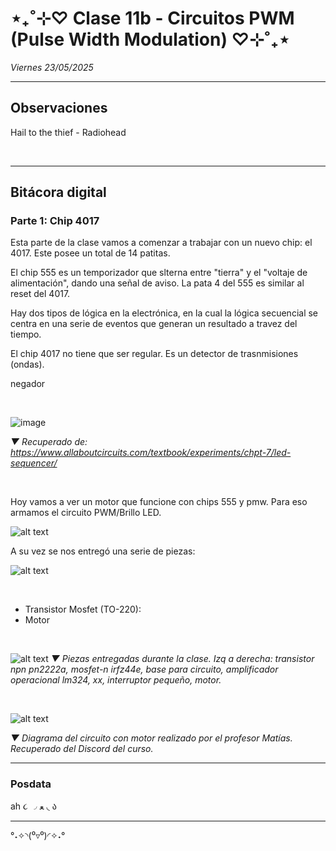 # ⋆₊˚⊹♡ Clase  11b - Circuitos PWM (Pulse Width Modulation) ♡⊹˚₊⋆

_Viernes 23/05/2025_

***

## Observaciones

<!---Recordar para programar "md" (markdown): 
- https://github.com/adam-p/markdown-here/wiki/Markdown-Cheatsheet 
- https://www.markdownguide.org/basic-syntax/--->


Hail to the thief - Radiohead

<br>

***

## Bitácora digital

### Parte 1: Chip 4017

Esta parte de la clase vamos a comenzar a trabajar con un nuevo chip: el 4017. Este posee un total de 14 patitas.

El chip 555 es un temporizador que slterna entre "tierra" y el "voltaje de alimentación", dando una señal de aviso. La pata 4 del 555 es similar al reset del 4017.

Hay dos tipos de lógica en la electrónica, en la cual la lógica secuencial se centra en una serie de eventos que generan un resultado a travez del tiempo.



El chip 4017 no tiene que ser regular. Es un detector de trasnmisiones (ondas).

negador

<br>

![image](https://github.com/user-attachments/assets/1f81d226-5f09-4f48-93e4-e19358a7f65e)

_▼ Recuperado de: https://www.allaboutcircuits.com/textbook/experiments/chpt-7/led-sequencer/_


<br>

Hoy vamos a ver un motor que funcione con chips 555 y pmw. Para eso armamos el circuito PWM/Brillo LED.

![alt text](./archivos/01.jpg)

A su vez se nos entregó una serie de piezas: 

![alt text](./archivos/02.jpg)

<br>

- Transistor Mosfet (TO-220):
- Motor

<br>

![alt text](./archivos/03.jpg)
_▼ Piezas entregadas durante la clase. Izq a derecha: transistor npn pn2222a, mosfet-n irfz44e, base para circuito, amplificador operacional lm324, xx, interruptor pequeño, motor._

<br>

![alt text](https://media.discordapp.net/attachments/1318882679659171892/1374908638497476628/Captura_de_pantalla_2025-05-21_a_las_20.36.00.png?ex=68311473&is=682fc2f3&hm=aed0ccf61ad520a916a2dc310fb1f3594a96da803930e3b048ce11e44c9d07ad&=&format=webp&quality=lossless&width=1505&height=675)

_▼ Diagrama del circuito con motor realizado por el profesor Matías. Recuperado del Discord del curso._

***

### Posdata

ah  ૮ ◞ ﻌ ◟ ა

***

°˖✧◝(⁰▿⁰)◜✧˖°
